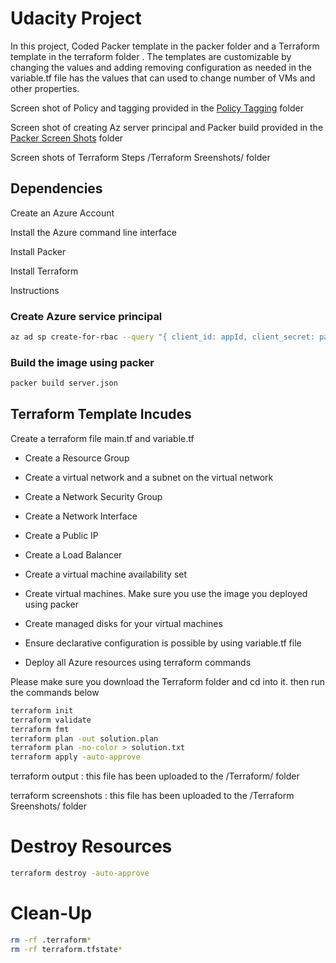 # Udacity Project
In this project, Coded Packer template in the packer folder and a Terraform template in the terraform folder . The templates are customizable by changing the values and adding removing configuration as needed in the variable.tf file has the values that can used to change number of VMs and other properties.

 Screen shot of Policy and tagging provided in the [Policy Tagging](https://github.com/pikukesar/UdacityProjects/tree/main/Policy%20Tagging) folder

Screen shot of creating Az server principal and Packer build provided in the [Packer Screen Shots](https://github.com/pikukesar/UdacityProjects/tree/main/Packer%20Screen%20Shots) folder

Screen shots of Terraform Steps /Terraform Sreenshots/ folder

## Dependencies

Create an Azure Account

Install the Azure command line interface

Install Packer

Install Terraform

Instructions

### Create Azure service principal
```bash
az ad sp create-for-rbac --query "{ client_id: appId, client_secret: password, tenant_id: tenant }" 
```

### Build the image using packer

```bash
packer build server.json
```

## Terraform Template Incudes
Create a terraform file main.tf and variable.tf

* Create a Resource Group

* Create a virtual network and a subnet on the virtual network

* Create a Network Security Group

* Create a Network Interface

* Create a Public IP

* Create a Load Balancer

* Create a virtual machine availability set

* Create virtual machines. Make sure you use the image you deployed using packer

* Create managed disks for your virtual machines

* Ensure declarative configuration is possible by using variable.tf file

* Deploy all Azure resources using terraform commands

Please make sure you download the Terraform folder and cd into it. then run the commands below

```bash
terraform init
terraform validate
terraform fmt
terraform plan -out solution.plan
terraform plan -no-color > solution.txt
terraform apply -auto-approve
```
terraform output : this file has been uploaded to the /Terraform/ folder

terraform screenshots : this file has been uploaded to the /Terraform Sreenshots/ folder

# Destroy Resources
```bash
terraform destroy -auto-approve
```
# Clean-Up
```bash
rm -rf .terraform*
rm -rf terraform.tfstate*
```
